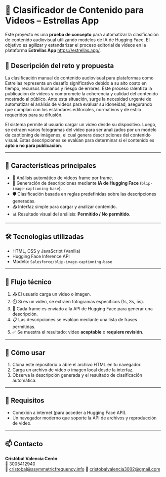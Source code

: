 
# 🌟 Clasificador de Contenido para Videos – Estrellas App

Este proyecto es una **prueba de concepto** para automatizar la clasificación de contenido audiovisual utilizando modelos de IA de Hugging Face. El objetivo es agilizar y estandarizar el proceso editorial de videos en la plataforma **Estrellas App** https://estrellas.app/.

## 🧩 Descripción del reto y propuesta

La clasificación manual de contenido audiovisual para plataformas como Estrellas representa un desafío significativo debido a su alto costo en tiempo, recursos humanos y riesgo de errores. Este proceso ralentiza la publicación de videos y compromete la coherencia y calidad del contenido mostrado al público. Ante esta situación, surge la necesidad urgente de automatizar el análisis de videos para evaluar su idoneidad, asegurando que cumplan con los estándares editoriales, normativos y de estilo requeridos para su difusión.

El sistema permite al usuario cargar un video desde su dispositivo. Luego, se extraen varios fotogramas del video para ser analizados por un modelo de captioning de imágenes, el cual genera descripciones del contenido visual. Estas descripciones se evalúan para determinar si el contenido es **apto o no para publicación**.

---

## 🚀 Características principales

- 🎥 Análisis automático de videos frame por frame.
- 🤖 Generación de descripciones mediante **IA de Hugging Face** (`blip-image-captioning-base`).
- 🛡️ Clasificación basada en reglas predefinidas sobre las descripciones generadas.
- 📤 Interfaz simple para cargar y analizar contenido.
- 📊 Resultado visual del análisis: **Permitido / No permitido**.

---

## 🛠️ Tecnologías utilizadas

- HTML, CSS y JavaScript (Vanilla)
- Hugging Face Inference API
- Modelo: `Salesforce/blip-image-captioning-base`

---

## 🧠 Flujo técnico

1. 📤 El usuario carga un video o imagen.
2. ⏱️ Si es un video, se extraen fotogramas específicos (1s, 3s, 5s).
3. 🧠 Cada frame es enviado a la API de Hugging Face para generar una descripción.
4. 📋 Las descripciones se evalúan mediante una lista de frases permitidas.
5. ✅ Se muestra el resultado: video **aceptable** o **requiere revisión**.

---

## 📂 Cómo usar

1. Clona este repositorio o abre el archivo HTML en tu navegador.
2. Carga un archivo de video o imagen local desde la interfaz.
3. Observa la descripción generada y el resultado de clasificación automática.

---

## 📎 Requisitos

- Conexión a internet (para acceder a Hugging Face API).
- Un navegador moderno que soporte la API de archivos y reproducción de video.

---

## 📫 Contacto

**Cristóbal Valencia Cerón**  
📱 3005412940  
📧 cristobal@asymmetricfrequency.info
📧 cristobalvalencia3002@gmail.com
